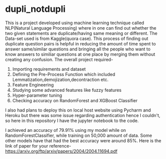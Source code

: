 # dupli_notdupli
This is a project developed using machine learning technique called NLP(Natural Language Processing) where in one can find out whether the two given statements are duplicate/having same meaning or different. The Data-set used is from Kaggle(quora case). This process of finding out duplicate question pairs is helpful in reducing the amount of time spent to answer same/similar questions and bringing all the people who want to know answers to similiar questions at one place by merging them without creating any confusion.
The overall project required-
1. Importing requirements and dataset
2. Defining the Pre-Process Function which included Lemmatization,demojization,decontraction etc.
3. Feature Engineering
4. Studying some advanced features like fuzzy features
5. Hyper-parameter tuning
6. Checking accuracy on RandomForest and XGBoost Classifier

I also had plans to  deploy this on local host website using Pycharm and Heroku but there was some issue regarding authentication hence I couldn't, so here in this repository I have the jupyter notebook to the code. 

I achieved an accuracy of 79.91% using my model while on RandomForestClassifier, while training on 50,000 amount of data. Some other models have that had the best accuracy were around 85%.
Here is the link of paper for your reference- https://arxiv.org/ftp/arxiv/papers/2004/2004.11694.pdf
